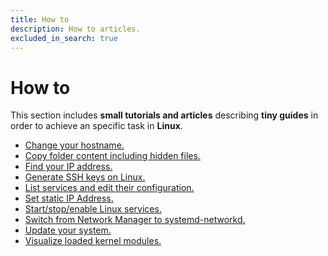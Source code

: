 ```yaml
---
title: How to
description: How to articles.
excluded_in_search: true
---
```


# How to

This section includes **small tutorials and articles** describing **tiny guides** in order to 
achieve an specific task in **Linux**. 

 - [Change your hostname.](change-your-hostname)
 - [Copy folder content including hidden files.](copy-folder-content-including-hidden-files)
 - [Find your IP address.](find-your-ip-address)
 - [Generate SSH keys on Linux.](generate-ssh-keys-on-linux)
 - [List services and edit their configuration.](list-services-and-edit-their-configuration)
 - [Set static IP Address.](set-static-ip-address)
 - [Start/stop/enable Linux services.](start-stop-enable-linux-services)
 - [Switch from Network Manager to systemd-networkd.](switch-from-network-manager-to-systemd-networkd)
 - [Update your system.](update-your-system)
 - [Visualize loaded kernel modules.](visualize-loaded-kernel-modules)